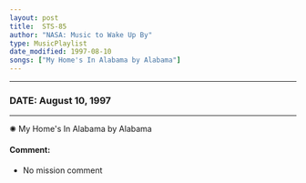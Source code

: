 ```yaml
---
layout: post
title:  STS-85
author: "NASA: Music to Wake Up By"
type: MusicPlaylist
date_modified: 1997-08-10
songs: ["My Home's In Alabama by Alabama"]
---
```


----
### DATE: August 10, 1997
----
✺ My Home's In Alabama by Alabama

#### Comment:
* No mission comment



<br/>
<center>
	<a target="_blank"
	   href="https://twitter.com/intent/tweet?hashtags=Space,NASA,Playlist,NASAWakeupCalls,SpaceProgram&text={{ page.author}}, '{{ page.songs.first }}' {{ page.title }}, {{ page.date | date: '%B %d, %Y' }}. {{ site.url }}{{ page.url }}&via=nasawakeupcalls"><i class="fab fa-twitter" alt="Tweet this page" style="font-size: 1.3em;"></i></a>
	&nbsp; 	<i class="fas fa-user-astronaut" style="font-size: 1.5em;"></i> &nbsp;
    <a type="amzn" search="'My Home's In Alabama by Alabama'" category="popular music">
    <i class="fab fa-amazon" style="font-size: 1.3em;"></i></a>
</center>
